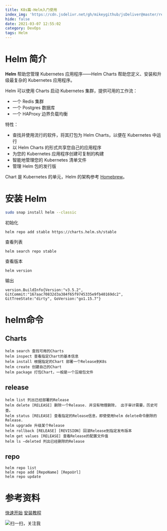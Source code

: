 ```yaml
---
title: K8s篇-Helm入门使用
index_img: 'https://cdn.jsdelivr.net/gh/mikeygithub/jsDeliver@master/resource/img/helm.jpeg'
hide: false
date: 2021-03-07 12:55:02
category: DevOps
tags: Helm
---
```


# Helm 简介

**Helm** 帮助您管理 Kubernetes 应用程序——Helm Charts 帮助您定义、安装和升级最复杂的 Kubernetes 应用程序。

Helm 可以使用 Charts 启动 Kubernetes 集群，提供可用的工作流：

- 一个 Redis 集群
- 一个 Postgres 数据库
- 一个 HAProxy 边界负载均衡

特性：

- 查找并使用流行的软件，将其打包为 Helm Charts，以便在 Kubernetes 中运行
- 以 Helm Charts 的形式共享您自己的应用程序
- 为您的 Kubernetes 应用程序创建可复制的构建
- 智能地管理您的 Kubernetes 清单文件
- 管理 Helm 包的发行版

Chart 是 Kubernetes 的单元，Helm 的架构参考 [Homebrew]()。

# 安装 Helm

```sh
sudo snap install helm --classic
```

初始化

```shell
helm repo add stable https://charts.helm.sh/stable
```

查看列表

```fallback
helm search repo stable
```

查看版本

```shell
helm version
```

输出

```text
version.BuildInfo{Version:"v3.5.2", GitCommit:"167aac70832d3a384f65f9745335e9fb40169dc2", GitTreeState:"dirty", GoVersion:"go1.15.7"}
```

# helm命令

## Charts

```
helm search 查找可用的Charts
helm inspect 查看指定Chart的基本信息
helm install 根据指定的Chart 部署一个Release到K8s
helm create 创建自己的Chart
helm package 打包Chart，一般是一个压缩包文件
```

## release

```
helm list 列出已经部署的Release
helm delete [RELEASE] 删除一个Release. 并没有物理删除， 出于审计需要，历史可查。
helm status [RELEASE] 查看指定的Release信息，即使使用helm delete命令删除的Release.
helm upgrade 升级某个Release
helm rollback [RELEASE] [REVISION] 回滚Release到指定发布版本
helm get values [RELEASE] 查看Release的配置文件值
helm ls –deleted 列出已经删除的Release
```

## repo

```
helm repo list
helm repo add [RepoName] [RepoUrl]
helm repo update
```

# 参考资料

[快速开始](https://helm.sh/zh/docs/intro/quickstart/)
[安装教程](https://www.orchome.com/1910)<br/>


![扫一扫，关注我](https://cdn.jsdelivr.net/gh/mikeygithub/jsDeliver@master/resource/img/wechat.jpg)